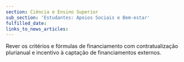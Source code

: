 ```yaml
---
section: Ciência e Ensino Superior
sub_section: 'Estudantes: Apoios Sociais e Bem-estar'
fulfilled_date:
links_to_news_articles:
---
```


Rever os critérios e fórmulas de financiamento com contratualização plurianual e incentivo à captação de financiamentos externos.